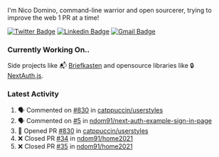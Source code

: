 
I'm Nico Domino, command-line warrior and open sourcerer, trying to improve the web 1 PR at a time!

[![Twitter Badge](https://img.shields.io/badge/-@ndom91-1ca0f1?style=flat-square&labelColor=1ca0f1&logo=twitter&logoColor=white&link=https://twitter.com/ndom91)](https://twitter.com/ndom91) [![Linkedin Badge](https://img.shields.io/badge/-ndom91-blue?style=flat-square&logo=Linkedin&logoColor=white&link=https://www.linkedin.com/in/ndom91/)](https://www.linkedin.com/in/ndom91/) [![Gmail Badge](https://img.shields.io/badge/-yo@ndo.dev-c14438?style=flat-square&logo=mail.ru&logoColor=white&link=mailto:yo@ndo.dev)](mailto:yo@ndo.dev)

### Currently Working On..

Side projects like 📬 [Briefkasten](https://briefkastenhq.com) and opensource libraries like 🔒 [NextAuth.js](https://github.com/nextauthjs/next-auth).

<!--START_SECTION_PROFILE_VIEWS:readme-info-->
<!--END_SECTION_PROFILE_VIEWS:readme-info-->

<!--START_SECTION_DAILY_COMMIT:readme-info-->
<!--END_SECTION_DAILY_COMMIT:readme-info-->

<!--START_SECTION_WEEKLY_COMMIT:readme-info-->
<!--END_SECTION_WEEKLY_COMMIT:readme-info-->

### Latest Activity

<!--START_SECTION:activity-->
1. 🗣 Commented on [#830](https://github.com/catppuccin/userstyles/pull/830#issuecomment-2068185162) in [catppuccin/userstyles](https://github.com/catppuccin/userstyles)
2. 🗣 Commented on [#5](https://github.com/ndom91/next-auth-example-sign-in-page/issues/5#issuecomment-2068184594) in [ndom91/next-auth-example-sign-in-page](https://github.com/ndom91/next-auth-example-sign-in-page)
3. 💪 Opened PR [#830](https://github.com/catppuccin/userstyles/pull/830) in [catppuccin/userstyles](https://github.com/catppuccin/userstyles)
4. ❌ Closed PR [#34](https://github.com/ndom91/home2021/pull/34) in [ndom91/home2021](https://github.com/ndom91/home2021)
5. ❌ Closed PR [#35](https://github.com/ndom91/home2021/pull/35) in [ndom91/home2021](https://github.com/ndom91/home2021)
<!--END_SECTION:activity-->
